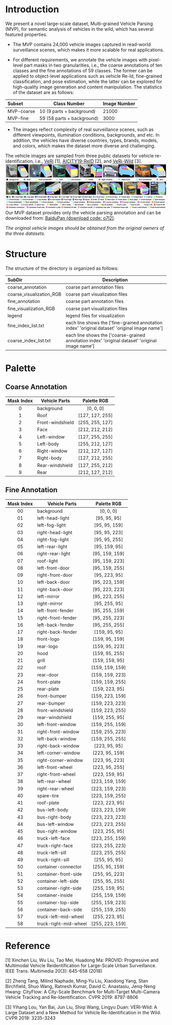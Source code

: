 # Introduction

We present a novel large-scale dataset, Multi-grained Vehicle Parsing (MVP), for semantic analysis of vehicles in the wild, which has several featured properties.

- The MVP contains 24,000 vehicle images captured in read-world surveillance scenes, which makes it more scalable for real applications.

- For different requirements, we annotate the vehicle images with pixel-level part masks in two granularities, i.e., the coarse annotations of ten classes and the fine annotations of 59 classes.
The former can be applied to object-level applications such as vehicle Re-Id, fine-grained classification, and pose estimation, while the latter can be explored for high-quality image generation and content manipulation.
The statistics of the dataset are as follows:

| Subset     | Class Number  |  Image Number  |
| :--------  | -----         | ----           |
| MVP-coarse | 10 (9 parts + background)            |   21000        |
| MVP-fine   | 59 (58 parts + background)           |   3000         |

- The images reflect complexity of real surveillance scenes, such as different viewpoints, illumination conditions, backgrounds, and etc.
In addition, the vehicles have diverse countries, types, brands, models, and colors, which makes the dataset more diverse and challenging.

The vehicle images are sampled from three public datasets for vehicle re-identification, 
i.e., [VeRi](https://vehiclereid.github.io/VeRi/) [1], 
[AICITY19-ReID](https://www.aicitychallenge.org/) [2], and 
[VeRi-Wild](https://github.com/PKU-IMRE/VERI-Wild) [3].
![Image](./images/MVP_dataset.jpg)
Our MVP dataset provides only the vehicle parsing annotation and can be downloaded from: [BaiduPan (download code: o7l2)](https://pan.baidu.com/s/1T_dWJ0UwV47HZyf4ht_5Nw).

_The original vehicle images should be obtained from the original owners of the three datasets._

# Structure
The structure of the directory is organized as follows:

| SubDir                    | Description  |
| :--------                 | -----        |
| coarse_annotation         | coarse part annotation files            |
| coarse_visualization_RGB  | coarse part visualization files         |
| fine_annotation           | coarse part annotation files            |
| fine_visualization_RGB    | coarse part visualization files         |
| legend                    | legend files for visualization          |
| fine_index_list.txt       | each line shows the ['fine-grained annotation index' 'original dataset' 'original image name']|
| coarse_index_list.txt     | each line shows the ['coarse-grained annotation index' 'original dataset' 'original image name']|

# Palette

## Coarse Annotation
| Mask Index |  Vehicle Parts    | Palette RGB  |
|:----------:| ------------- |:---------------:|
|0 | background|[0, 0, 0]|
|1 | Roof | [127, 127, 255]|
|2 | Front-windshield |[255, 255, 127]|
|3 | Face | [212, 212, 212]|
|4 | Left-window | [127, 255, 255]|
|5 | Left-body | [255, 212, 127]|
|6 | Right-window | [212, 127, 127]|
|7 | Right-body | [127, 212, 255]|
|8 | Rear-windshield | [127, 255, 212]|
|9 | Rear | [212, 127, 212]|


## Fine Annotation
| Mask Index |  Vehicle Parts    | Palette RGB  |
|:----------:| ------------- |:---------------:|
|00|background|[0, 0, 0]|
|01|left-head-light|[95, 95, 95]
|02|left-fog-light|[95, 95, 159]
|03|right-head-light|[95, 95, 223]
|04|right-fog-light|[95, 95, 255]
|05|left-rear-light|[95, 159, 95]
|06|right-rear-light|[95, 159, 159]
|07|roof-light|[95, 159, 223]
|08|left-front-door|[95, 159, 255]
|09|right-front-door|[95, 223, 95]
|10|left-back-door|[95, 223, 159]
|11|right-back-door|[95, 223, 223]
|12|left-mirror|[95, 223, 255]
|13|right-mirror|[95, 255, 95]
|14|left-front-fender|[95, 255, 159]
|15|right-front-fender|[95, 255, 223]
|16|left-back-fender|[95, 255, 255]
|17|right-back-fender|[159, 95, 95]
|18|front-logo|[159, 95, 159]
|19|rear-logo|[159, 95, 223]
|20|hood|[159, 95, 255]
|21|grill|[159, 159, 95]
|22|roof|[159, 159, 159]
|23|rear-door|[159, 159, 223]
|24|front-plate|[159, 159, 255]
|25|rear-plate|[159, 223, 95]
|26|front-bumper|[159, 223, 159]
|27|rear-bumper|[159, 223, 223]
|28|front-windshield|[159, 223, 255]
|29|rear-windshield|[159, 255, 95]
|30|left-front-window|[159, 255, 159]
|31|right-front-window|[159, 255, 223]
|32|left-back-window|[159, 255, 255]
|33|right-back-window|[223, 95, 95]
|34|left-corner-window|[223, 95, 159]
|35|right-corner-window|[223, 95, 223]
|36|left-front-wheel|[223, 95, 255]
|37|right-front-wheel|[223, 159, 95]
|38|left-rear-wheel|[223, 159, 159]
|39|right-rear-wheel|[223, 159, 223]
|40|spare-tire|[223, 159, 255]
|41|roof-plate|[223, 223, 95]
|42|bus-left-body|[223, 223, 159]
|43|bus-right-body|[223, 223, 223]
|44|bus-left-window|[223, 223, 255]
|45|bus-right-window|[223, 255, 95]
|46|truck-left-face|[223, 255, 159]
|47|truck-right-face|[223, 255, 223]
|48|truck-left-sill|[223, 255, 255]
|49|truck-right-sill|[255, 95, 95]
|50|container-connector|[255, 95, 159]
|51|container-front-side|[255, 95, 223]
|52|container-left-side|[255, 95, 255]
|53|container-right-side|[255, 159, 95]
|54|container-inside|[255, 159, 159]
|55|container-top-side|[255, 159, 223]
|56|container-back-side|[255, 159, 255]
|57|truck-left-mid-wheel|[255, 223, 95]
|58|truck-right-mid-wheel|[255, 223, 159]

# Reference
[1] Xinchen Liu, Wu Liu, Tao Mei, Huadong Ma: PROVID: Progressive and Multimodal Vehicle Reidentification for Large-Scale Urban Surveillance. IEEE Trans. Multimedia 20(3): 645-658 (2018)

[2] Zheng Tang, Milind Naphade, Ming-Yu Liu, Xiaodong Yang, Stan Birchfield, Shuo Wang, Ratnesh Kumar, David C. Anastasiu, Jenq-Neng Hwang: CityFlow: A City-Scale Benchmark for Multi-Target Multi-Camera Vehicle Tracking and Re-Identification. CVPR 2019: 8797-8806

[3] Yihang Lou, Yan Bai, Jun Liu, Shiqi Wang, Lingyu Duan: VERI-Wild: A Large Dataset and a New Method for Vehicle Re-Identification in the Wild. CVPR 2019: 3235-3243
